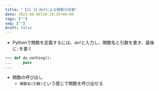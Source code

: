 ```yaml
---
title: "【11.1】defによる関数の定義"
date: 2023-08-06T20:18:35+09:00
tags: [""]
seq: [""]
draft: false
---
```


- Pythonで関数を定義するには、`def`と入力し、関数名と引数を書き、最後に`:`を書く

```python
>>> def do_nothing():
...     pass
...
```

- 関数の呼び出し
  - `関数名(引数)`という感じで関数を呼び出せる